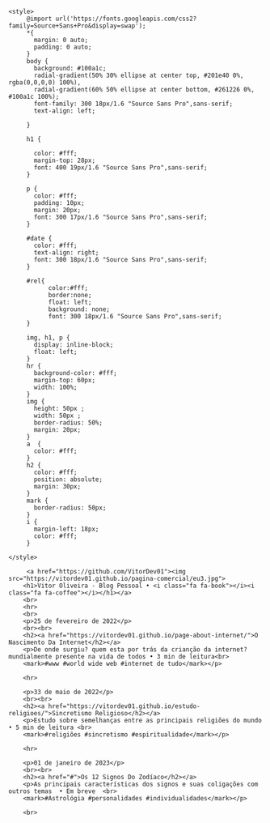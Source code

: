 <html>
<html lang="pt-br">
  <head>
    <meta http-equiv="Content-Type" content="text/html; charset=UTF-8">
    <meta name="viewport" content="width=device-width, initial-scale=1, maximum-scale=1.0">
    <meta name="robots" content="max-image-preview:large">
  	<link rel="icon" href="" sizes="32x32">
    <link rel = "stylesheet" href = "https://cdnjs.cloudflare.com/ajax/libs/font-awesome/4.7.0/css/font-awesome.min.css" >  
    <title></title>
    
    <style> 
         @import url('https://fonts.googleapis.com/css2?family=Source+Sans+Pro&display=swap');
         *{
           margin: 0 auto;
           padding: 0 auto;
         }
         body {
           background: #100a1c;
           radial-gradient(50% 30% ellipse at center top, #201e40 0%, rgba(0,0,0,0) 100%),
           radial-gradient(60% 50% ellipse at center bottom, #261226 0%, #100a1c 100%);
           font-family: 300 18px/1.6 "Source Sans Pro",sans-serif;
           text-align: left;
           
         }
    
         h1 {
           
           color: #fff;
           margin-top: 28px;
           font: 400 19px/1.6 "Source Sans Pro",sans-serif;
         }
   
         p {
           color: #fff;
           padding: 10px;
           margin: 20px;
           font: 300 17px/1.6 "Source Sans Pro",sans-serif;
         }
         
         #date {
           color: #fff;
           text-align: right;
           font: 300 18px/1.6 "Source Sans Pro",sans-serif;
         }
         
         #rel{
	           color:#fff;
	           border:none;
	           float: left;
	           background: none;
	           font: 300 18px/1.6 "Source Sans Pro",sans-serif;
         }
   
         img, h1, p {
           display: inline-block;
           float: left;
         }
         hr {
           background-color: #fff;
           margin-top: 60px;
           width: 100%;
         }
         img {
           height: 50px ;
           width: 50px ;
           border-radius: 50%;
           margin: 20px;
         }
         a  {
           color: #fff;
         }
         h2 {
           color: #fff;
           position: absolute;
           margin: 30px;
         }
         mark {
           border-radius: 50px;
         }
         i {
           margin-left: 18px;
           color: #fff;
         }
        
    </style>
  
  </head>
 
  <body> 
        
         <a href="https://github.com/VitorDev01"><img src="https://vitordev01.github.io/pagina-comercial/eu3.jpg">
        <h1>Vitor Oliveira - Blog Pessoal • <i class="fa fa-book"></i><i class="fa fa-coffee"></i></h1></a>
        <br>
        <hr>
        <br>
        <p>25 de fevereiro de 2022</p>
        <br><br>
        <h2><a href="https://vitordev01.github.io/page-about-internet/">O Nascimento Da Internet</h2></a>
        <p>De onde surgiu? quem esta por trás da crianção da internet? mundialmente presente na vida de todos • 3 min de leitura<br>
        <mark>#www #world wide web #internet de tudo</mark></p>
        
        <hr>
       
        <p>33 de maio de 2022</p>
        <br><br>
        <h2><a href="https://vitordev01.github.io/estudo-religioes/">Sincretismo Religioso</h2></a>
        <p>Estudo sobre semelhanças entre as principais religiões do mundo • 5 min de leitura <br>
        <mark>#religiões #sincretismo #espiritualidade</mark></p>
        
        <hr>
        
        <p>01 de janeiro de 2023</p>
        <br><br>
        <h2><a href="#">Os 12 Signos Do Zodíaco</h2></a>
        <p>As principais características dos signos e suas coligações com outros temas  • Em breve  <br>
        <mark>#Astrológia #personalidades #individualidades</mark></p>
        
        <br>
  </body>
</html>
